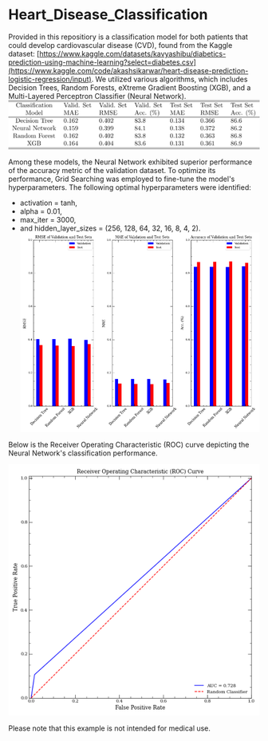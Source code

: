 # Heart_Disease_Classification
Provided in this repositiory is a classification model for both patients that could develop cardiovascular disease (CVD), found from the Kaggle dataset: [https://www.kaggle.com/datasets/kavyashibu/diabetics-prediction-using-machine-learning?select=diabetes.csv](https://www.kaggle.com/code/akashsikarwar/heart-disease-prediction-logistic-regression/input). We utilized various algorithms, which includes Decision Trees, Random Forests, eXtreme Gradient Boosting (XGB), and a Multi-Layered Perceptron Classifier (Neural Network).
![](heart_disease/images/Heart_Disease_table.png)

Among these models, the Neural Network exhibited superior performance of the accuracy metric of the validation dataset. To optimize its performance, Grid Searching was employed to fine-tune the model's hyperparameters. The following optimal hyperparameters were identified:
* activation = tanh,
* alpha = 0.01,
* max_iter = 3000,
* and hidden_layer_sizes = (256, 128, 64, 32, 16, 8, 4, 2).
![](heart_disease/images/metrics.png)

Below is the Receiver Operating Characteristic (ROC) curve depicting the Neural Network's classification performance. 

![](heart_disease/images/roc.png)

Please note that this example is not intended for medical use.

